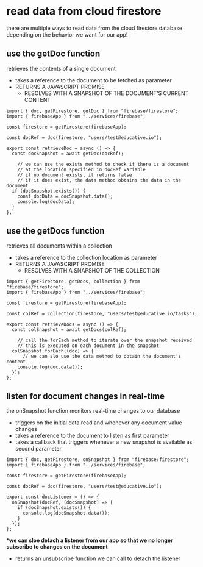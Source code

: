 # read data from cloud firestore
there are multiple ways to read data from the cloud firestore database depending on the behavior we want for our app!

## use the getDoc function
retrieves the contents of a single document 
- takes a reference to the document to be fetched as parameter
- RETURNS A JAVASCRIPT PROMISE
    - RESOLVES WITH A SNAPSHOT OF THE DOCUMENT’S CURRENT CONTENT

```
import { doc, getFirestore, getDoc } from "firebase/firestore";
import { firebaseApp } from "../services/firebase";

const firestore = getFirestore(firebaseApp);

const docRef = doc(firestore, "users/test@educative.io");

export const retrieveDoc = async () => {
  const docSnapshot = await getDoc(docRef);
	
	// we can use the exists method to check if there is a document
	// at the location specified in docRef variable
	// if no document exists, it returns false
	// if it does exist, the data method obtains the data in the document
  if (docSnapshot.exists()) {
    const docData = docSnapshot.data();
    console.log(docData);
  }
};
```

## use the getDocs function
retrieves all documents within a collection
- takes a reference to the collection location as parameter
- RETURNS A JAVASCRIPT PROMISE
    - RESOLVES WITH A SNAPSHOT OF THE COLLECTION

```
import { getFirestore, getDocs, collection } from "firebase/firestore";
import { firebaseApp } from "../services/firebase";

const firestore = getFirestore(firebaseApp);

const colRef = collection(firestore, "users/test@educative.io/tasks");

export const retrieveDocs = async () => {
  const colSnapshot = await getDocs(colRef);

	// call the forEach method to iterate over the snapshot received
	// this is executed on each document in the snapshot 
  colSnapshot.forEach((doc) => {
	  // we can slo use the data method to obtain the document's content
    console.log(doc.data());
  });
};
```

## listen for document changes in real-time
the onSnapshot function monitors real-time changes to our database
- triggers on the initial data read and whenever any document value changes
- takes a reference to the document to listen as first parameter
- takes a callback that triggers whenever a new snapshot is available as second parameter

```
import { doc, getFirestore, onSnapshot } from "firebase/firestore";
import { firebaseApp } from "../services/firebase";

const firestore = getFirestore(firebaseApp);

const docRef = doc(firestore, "users/test@educative.io");

export const docListener = () => {
  onSnapshot(docRef, (docSnapshot) => {
    if (docSnapshot.exists()) {
      console.log(docSnapshot.data());
    }
  });
};
```

***we can sloe detach a listener from our app so that we no longer subscribe to changes on the document**
- returns an unsubscribe function we can call to detach the listener
